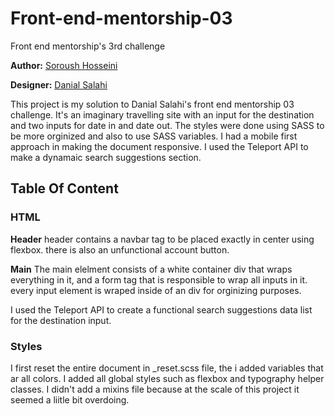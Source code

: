 # Front-end-mentorship-03

Front end mentorship's 3rd challenge

**Author:** [Soroush Hosseini](https://github.com/swrshho)

**Designer:** [Danial Salahi](https://github.com/dansalahi)

This project is my solution to Danial Salahi's front end mentorship 03 challenge.
It's an imaginary travelling site with an input for the destination and two inputs for date in and date out.
The styles were done using SASS to be more orginized and also to use SASS variables.
I had a mobile first approach in making the document responsive.
I used the Teleport API to make a dynamaic search suggestions section.

## Table Of Content

### HTML

**Header**
header contains a navbar tag to be placed exactly in center using flexbox.
there is also an unfunctional account button.

**Main**
The main elelment consists of a white container div that wraps everything in it, and a form tag that is responsible to wrap all inputs in it.
every input element is wraped inside of an div for orginizing purposes.

I used the Teleport API to create a functional search suggestions data list for the destination input.

### Styles

I first reset the entire document in \_reset.scss file,
the i added variables that ar all colors.
I added all global styles such as flexbox and typography helper classes.
I didn't add a mixins file because at the scale of this project it seemed a liitle bit overdoing.
